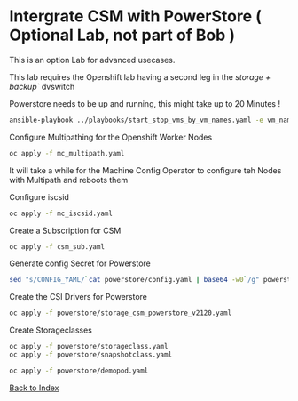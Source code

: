 # Intergrate CSM with PowerStore ( Optional Lab, not part of Bob )
This is an option Lab for advanced usecases.

This lab requires the Openshift lab having a second leg in the *storage + backup`* dvswitch

Powerstore needs to be up and running, this might take up to 20 Minutes !

```bash
ansible-playbook ../playbooks/start_stop_vms_by_vm_names.yaml -e vm_names='powerstore' -e state=start
```

Configure Multipathing for the Openshift Worker Nodes
```bash
oc apply -f mc_multipath.yaml
```
It will take a while for the Machine Config Operator to configure teh Nodes with Multipath and reboots them

Configure iscsid
```bash
oc apply -f mc_iscsid.yaml
```

Create a Subscription for CSM

```bash
oc apply -f csm_sub.yaml
```


Generate config Secret for Powerstore

```bash
sed "s/CONFIG_YAML/`cat powerstore/config.yaml | base64 -w0`/g" powerstore/secret.yaml | oc apply -f -
```
Create the CSI Drivers for Powerstore

```bash
oc apply -f powerstore/storage_csm_powerstore_v2120.yaml
```

Create Storageclasses

```bash
oc apply -f powerstore/storageclass.yaml
oc apply -f powerstore/snapshotclass.yaml
```

```bash
oc apply -f powerstore/demopod.yaml
```


[Back to Index](./index.md#ansible-labs-for-bob-the-builder-2024)
